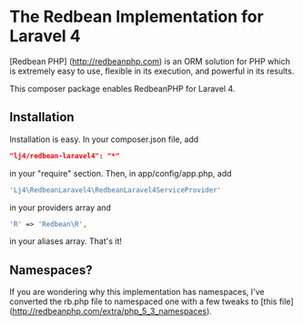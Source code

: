 # The Redbean Implementation for Laravel 4

[Redbean PHP] (http://redbeanphp.com) is an ORM solution for PHP which is extremely easy to use, flexible in its execution, and powerful in its results. 

This composer package enables RedbeanPHP for Laravel 4. 

## Installation

Installation is easy. In your composer.json file, add

```json
"lj4/redbean-laravel4": "*"
```

in your "require" section. Then, in app/config/app.php, add 

```php
'Lj4\RedbeanLaravel4\RedbeanLaravel4ServiceProvider'
```

in your providers array and

```php
'R' => 'Redbean\R',
```

in your aliases array. That's it!

## Namespaces?

If you are wondering why this implementation has namespaces, I've converted the rb.php file to namespaced one with a few tweaks to [this file] (http://redbeanphp.com/extra/php_5_3_namespaces).
